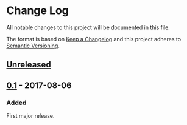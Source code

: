 # Change Log
All notable changes to this project will be documented in this file.

The format is based on [Keep a Changelog](http://keepachangelog.com/)
and this project adheres to [Semantic Versioning](http://semver.org/).


## [Unreleased]

## [0.1] - 2017-08-06
### Added
First major release.


[Unreleased]: https://github.com/plandes/buffer-manage/compare/v0.1...HEAD
[0.1]: https://github.com/plandes/buffer-manage/compare/0c28b86...v0.1
